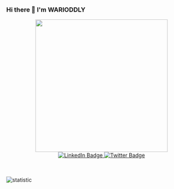 ### Hi there 👋 I'm WARIODDLY

<!--
**warioddly/warioddly** is a ✨ _special_ ✨ repository because its `README.md` (this file) appears on your GitHub profile.

Here are some ideas to get you started:

- 🔭 I’m currently working on ...
- 🌱 I’m currently learning ...
- 👯 I’m looking to collaborate on ...
- 🤔 I’m looking for help with ...
- 💬 Ask me about ...
- 📫 How to reach me: ...
- 😄 Pronouns: ...
- ⚡ Fun fact: ...
-->

<div id="header" align="center">
  <img src="https://media.giphy.com/media/bJ4TVNYNUympPgcpem/giphy.gif" width="350"/>
</div>
  
<div id="badges" align="center">
   <a href="https://www.linkedin.com/in/warioddly/" target="_blank">
      <img src="https://img.shields.io/badge/LinkedIn-blue?logo=linkedin&logoColor=white" alt="LinkedIn Badge"/>
  </a>
    <a href="https://twitter.com/IBekeev" target="_blank">
      <img src="https://img.shields.io/badge/twitter-blue?logo=twitter&logoColor=white" alt="Twitter Badge"/>
  </a>
</div>

<br />
<br />

![statistic](https://github-readme-stats.vercel.app/api?username=warioddly&&show_icons=true&&theme=tokyonight)
